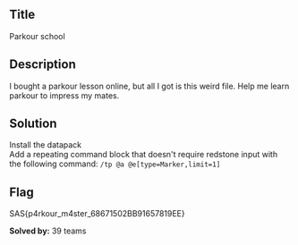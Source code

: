 ## Title
Parkour school

## Description
I bought a parkour lesson online, but all I got is this weird file. Help me learn parkour to impress my mates.

## Solution
Install the datapack  
Add a repeating command block that doesn't require redstone input with the following command:
`/tp @a @e[type=Marker,limit=1]`

## Flag
SAS{p4rkour_m4ster_68671502BB91657819EE}

**Solved by:** 39 teams